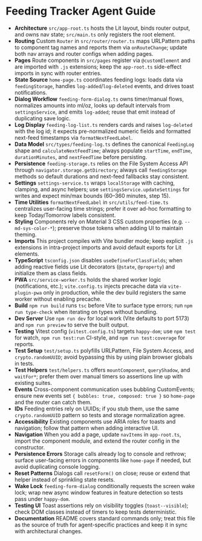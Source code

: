 # Feeding Tracker Agent Guide
- **Architecture** `src/app-root.ts` hosts the Lit layout, binds router output, and owns nav state; `src/main.ts` only registers the root element.
- **Routing** Custom `Router` in `src/router/router.ts` maps URLPattern paths to component tag names and reports them via `onRouteChange`; update both nav arrays and router configs when adding pages.
- **Pages** Route components in `src/pages` register via `@customElement` and are imported with `.js` extensions; keep the `app-root.ts` side-effect imports in sync with router entries.
- **State Source** `home-page.ts` coordinates feeding logs: loads data via `feedingStorage`, handles `log-added`/`log-deleted` events, and drives toast notifications.
- **Dialog Workflow** `feeding-form-dialog.ts` owns timer/manual flows, normalizes amounts into ml/oz, looks up default intervals from `settingsService`, and emits `log-added`; reuse that emit instead of duplicating save logic.
- **Log Display** `feeding-log-list.ts` renders cards and raises `log-deleted` with the log id; it expects pre-normalized numeric fields and formatted next-feed timestamps via `formatNextFeedLabel`.
- **Data Model** `src/types/feeding-log.ts` defines the canonical `FeedingLog` shape and `calculateNextFeedTime`; always populate `startTime`, `endTime`, `durationMinutes`, and `nextFeedTime` before persisting.
- **Persistence** `feeding-storage.ts` relies on the File System Access API through `navigator.storage.getDirectory`; always call `feedingStorage` methods so default durations and next-feed fallbacks stay consistent.
- **Settings** `settings-service.ts` wraps `localStorage` with caching, clamping, and async helpers; use `settingsService.updateSettings` for writes and expect min/max bounds (60–360 minutes, step 15).
- **Time Utilities** `formatNextFeedLabel` in `src/utils/feed-time.ts` centralizes user-facing time strings; prefer it over ad-hoc formatting to keep Today/Tomorrow labels consistent.
- **Styling** Components rely on Material 3 CSS custom properties (e.g. `--md-sys-color-*`); preserve those tokens when adding UI to maintain theming.
- **Imports** This project compiles with Vite bundler mode; keep explicit `.js` extensions in intra-project imports and avoid default exports for Lit elements.
- **TypeScript** `tsconfig.json` disables `useDefineForClassFields`; when adding reactive fields use Lit decorators (`@state`, `@property`) and initialize them as class fields.
- **PWA** `src/service-worker.ts` holds the shared worker logic (notifications, etc.); `vite.config.ts` injects precache data via `vite-plugin-pwa` only in production, while the dev build registers the same worker without enabling precache.
- **Build** `npm run build` runs `tsc` before Vite to surface type errors; run `npm run type-check` when iterating on types without bundling.
- **Dev Server** Use `npm run dev` for local work (Vite defaults to port 5173) and `npm run preview` to serve the built output.
- **Testing** Vitest config (`vitest.config.ts`) targets `happy-dom`; use `npm test` for watch, `npm run test:run` CI-style, and `npm run test:coverage` for reports.
- **Test Setup** `test/setup.ts` polyfills URLPattern, File System Access, and `crypto.randomUUID`; avoid bypassing this by using plain browser globals in tests.
- **Test Helpers** `test/helpers.ts` offers `mountComponent`, `queryShadow`, and `waitFor*`; prefer them over manual timers so assertions line up with existing suites.
- **Events** Cross-component communication uses bubbling CustomEvents; ensure new events set `{ bubbles: true, composed: true }` so `home-page` and the router can catch them.
- **IDs** Feeding entries rely on UUIDs; if you stub them, use the same `crypto.randomUUID` pattern so tests and storage normalization agree.
- **Accessibility** Existing components use ARIA roles for toasts and navigation; follow that pattern when adding interactive UI.
- **Navigation** When you add a page, update `navItems` in `app-root.ts`, import the component module, and extend the router config in the constructor.
- **Persistence Errors** Storage calls already log to console and rethrow; surface user-facing errors in components like `home-page` if needed, but avoid duplicating console logging.
- **Reset Patterns** Dialogs call `resetForm()` on close; reuse or extend that helper instead of sprinkling state resets.
- **Wake Lock** `feeding-form-dialog` conditionally requests the screen wake lock; wrap new async window features in feature detection so tests pass under `happy-dom`.
- **Testing UI** Toast assertions rely on visibility toggles (`toast--visible`); check DOM classes instead of timers to keep tests deterministic.
- **Documentation** README covers standard commands only; treat this file as the source of truth for agent-specific practices and keep it in sync with architectural changes.
